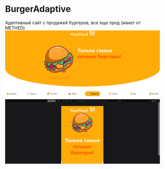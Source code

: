 # BurgerAdaptive
Адаптивный сайт с продажей бургеров, все еще прод (макет от METHED)
![portfolio](screenshot.png)
![portfolio](screenshot2.png)
